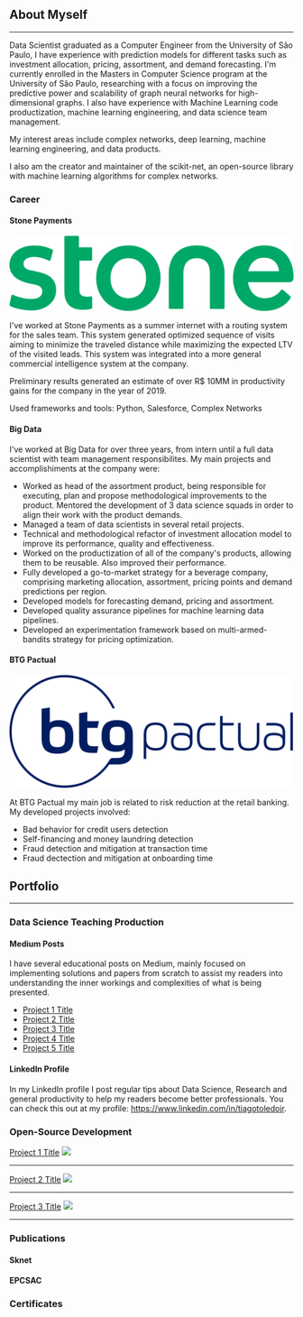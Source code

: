 ## About Myself

---

Data Scientist graduated as a Computer Engineer from the University of São Paulo, I have experience with prediction models for different tasks such as investment allocation, pricing, assortment, and demand forecasting. I'm currently enrolled in the Masters in Computer Science program at the University of São Paulo, researching with a focus on improving the predictive power and scalability of graph neural networks for high-dimensional graphs. I also have experience with Machine Learning code productization, machine learning engineering, and data science team management.

My interest areas include complex networks, deep learning, machine learning engineering, and data products.

I also am the creator and maintainer of the scikit-net, an open-source library with machine learning algorithms for complex networks.

### Career

#### Stone Payments
<img src="images/logo_stone.svg?raw=true"/>

I've worked at Stone Payments as a summer internet with a routing system for the sales team. This system generated optimized sequence of visits aiming to minimize the traveled distance while maximizing the expected LTV of the visited leads. This system was integrated into a more general commercial intelligence system at the company.

Preliminary results generated an estimate of over R$ 10MM in productivity gains for the company in the year of 2019.

Used frameworks and tools: Python, Salesforce, Complex Networks

#### Big Data

I've worked at Big Data for over three years, from intern until a full data scientist with team management responsibilites. My main projects and accomplishiments at the company were:

- Worked as head of the assortment product, being responsible for executing, plan and propose methodological improvements to the product. Mentored the development of 3 data science squads in order to align their work with the product demands.
- Managed a team of data scientists in several retail projects.
- Technical and methodological refactor of investment allocation model to improve its performance, quality and effectiveness.
- Worked on the productization of all of the company's products, allowing them to be reusable. Also improved their performance.
- Fully developed a go-to-market strategy for a beverage company, comprising marketing allocation, assortment, pricing points and demand predictions per region.
- Developed models for forecasting demand, pricing and assortment.
- Developed quality assurance pipelines for machine learning data pipelines.
- Developed an experimentation framework based on multi-armed-bandits strategy for pricing optimization.

#### BTG Pactual
<img src="images/Btg-logo-blue.svg.png?raw=true"/>

At BTG Pactual my main job is related to risk reduction at the retail banking. My developed projects involved:

- Bad behavior for credit users detection
- Self-financing and money laundring detection
- Fraud detection and mitigation at transaction time
- Fraud dectection and mitigation at onboarding time

## Portfolio

---

### Data Science Teaching Production

#### Medium Posts

I have several educational posts on Medium, mainly focused on implementing solutions and papers from scratch to assist my readers into understanding the inner workings and complexities of what is being presented.

- [Project 1 Title](http://example.com/)
- [Project 2 Title](http://example.com/)
- [Project 3 Title](http://example.com/)
- [Project 4 Title](http://example.com/)
- [Project 5 Title](http://example.com/)

#### LinkedIn Profile

In my LinkedIn profile I post regular tips about Data Science, Research and general productivity to help my readers become better professionals. You can check this out at my profile: https://www.linkedin.com/in/tiagotoledojr. 


### Open-Source Development

[Project 1 Title](/sample_page)
<img src="images/dummy_thumbnail.jpg?raw=true"/>

---
[Project 2 Title](/pdf/sample_presentation.pdf)
<img src="images/dummy_thumbnail.jpg?raw=true"/>

---
[Project 3 Title](http://example.com/)
<img src="images/dummy_thumbnail.jpg?raw=true"/>

---

### Publications

#### Sknet

#### EPCSAC

### Certificates
